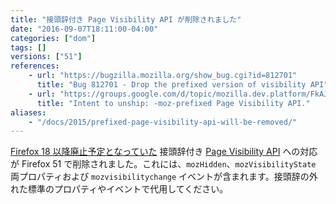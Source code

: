 ```yaml
---
title: "接頭辞付き Page Visibility API が削除されました"
date: "2016-09-07T18:11:00-04:00"
categories: ["dom"]
tags: []
versions: ["51"]
references:
    - url: "https://bugzilla.mozilla.org/show_bug.cgi?id=812701"
      title: "Bug 812701 - Drop the prefixed version of visibility API"
    - url: "https://groups.google.com/d/topic/mozilla.dev.platform/FkAJkVOJF74/discussion"
      title: "Intent to unship: -moz-prefixed Page Visibility API."
aliases:
    - "/docs/2015/prefixed-page-visibility-api-will-be-removed/"
---
```

[Firefox 18 以降廃止予定となっていた](https://www.fxsitecompat.com/ja/docs/2012/page-visibility-api-has-been-unprefixed/) 接頭辞付き [Page Visibility API](https://developer.mozilla.org/ja/docs/Web/API/Page_Visibility_API) への対応が Firefox 51 で削除されました。これには、`mozHidden`、`mozVisibilityState` 両プロパティおよび `mozvisibilitychange` イベントが含まれます。接頭辞の外れた標準のプロパティやイベントで代用してください。

